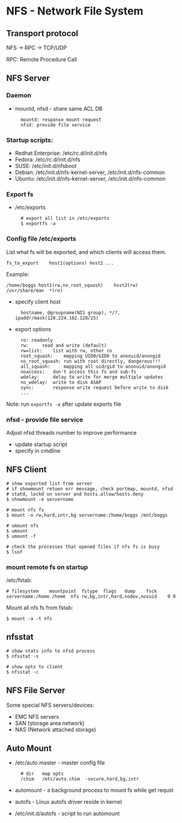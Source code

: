 # NFS - Network File System

## Transport protocol

NFS -> RPC -> TCP/UDP

RPC: Remote Procedure Call

## NFS Server

### Daemon

* mountd, nfsd - share same ACL DB

		mountd: response mount request
		nfsd: provide file service

### Startup scripts:
* Redhat Enterprise:	/etc/rc.d/init.d/nfs
* Fedora:		/etc/rc.d/init.d/nfs
* SUSE:			/etc/init.d/nfsboot
* Debian:		/etc/init.d/nfs-kernel-server, /etc/init.d/nfs-common
* Ubuntu:		/etc/init.d/nfs-kernel-server, /etc/init.d/nfs-common

### Export fs

* /etc/exports

		# export all list in /etc/exports
		$ exportfs -a

### Config file /etc/exports

List what fs will be exported, and which clients will access them.

	fs_to_export	host1(options) host2 ...

Example:

	/home/boggs	host1(rw,no_root_squash)	host2(rw)
	/usr/share/man	*(ro)

* specify client host

		hostname, @groupname(NIS group), */?, ipaddr/mask(128.224.162.128/25)

* export options

		ro:	readonly
		rw: 	read and write (default)
		rw=list:	list with rw, other ro
		root_squash:	mapping UID0/GID0 to anonuid/anongid
		no_root_squash: run with root directly, dangerous!!!
		all_squash: 	mapping all uid/gid to anonuid/anongid
		noaccess:	don't access this fs and sub-fs
		wdelay:		delay to write for merge multiple updates
		no_wdelay:	write to disk ASAP
		sync:		response write request before write to disk
		...

Note: run `exportfs -a` after update exports file

### nfsd - provide file service

Adjust nfsd threads number to improve performance

* update startup script
* specify in cmdline

## NFS Client

	# show exported list from server
	# if showmount retuen err message, check portmap, mountd, nfsd
	# statd, lockd on server and hosts.allow/hosts.deny
	$ showmount -e servername

	# mount nfs fs
	$ mount -o rw,hard,intr,bg servername:/home/boggs /mnt/boggs

	# umount nfs
	$ umount 
	$ umount -f

	# check the processes that opened files if nfs fs is busy
	$ lsof

### mount remote fs on startup

/etc/fstab:

	# filesystem	mountpoint	fstype	flags	dump	fsck
	servername:/home /home	nfs	rw,bg,intr,hard,nodev,nosuid	0 0

Mount all nfs fs from fstab:

	$ mount -a -t nfs

## nfsstat

	# show stats info to nfsd process
	$ nfsstat -s

	# show opts to client
	$ nfsstat -c

## NFS File Server

Some special NFS servers/devices:
* EMC NFS servers
* SAN (storage area network)
* NAS (Network attached storage)

## Auto Mount

* /etc/auto.master - master config file

		# dir	map	opts
		/chim	/etc/auto.chim	-secure,hard,bg,intr

* automount - a background process to mount fs while get requst

* autofs - Linux autofs driver reside in kernel

* /etc/init.d/autofs - script to run automount
